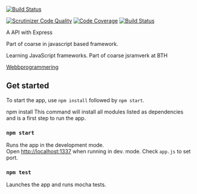 [![Build Status](https://travis-ci.org/jeneljenel/me-api.svg?branch=master)](https://travis-ci.org/jeneljenel/me-api)

[![Scrutinizer Code Quality](https://scrutinizer-ci.com/g/jeneljenel/me-api/badges/quality-score.png?b=master)](https://scrutinizer-ci.com/g/jeneljenel/me-api/?branch=master)
[![Code Coverage](https://scrutinizer-ci.com/g/jeneljenel/me-api/badges/coverage.png?b=master)](https://scrutinizer-ci.com/g/jeneljenel/me-api/?branch=master)
[![Build Status](https://scrutinizer-ci.com/g/jeneljenel/me-api/badges/build.png?b=master)](https://scrutinizer-ci.com/g/jeneljenel/me-api/build-status/master)

A API with Express

Part of coarse in javascript based framework.

Learning JavaScript frameworks. Part of coarse jsramverk at BTH

[Webbprogrammering](https://www.bth.se/utbildning/program/pagwg20h/)

## Get started
To start the app, use `npm install` followed by `npm start`.

npm install
This command will install all modules listed as dependencies and is a first step to run the app.


### `npm start`

Runs the app in the development mode.<br />
Open [http://localhost:1337](http://localhost:1337) when running in dev. mode. Check `app.js` to set port.


### `npm test`

Launches the app and runs mocha tests.
